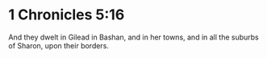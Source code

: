 # 1 Chronicles 5:16

And they dwelt in Gilead in Bashan, and in her towns, and in all the suburbs of Sharon, upon their borders.